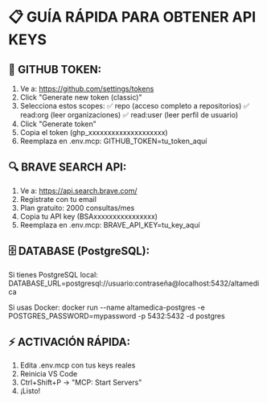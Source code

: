 # 📋 GUÍA RÁPIDA PARA OBTENER API KEYS

## 🐙 GITHUB TOKEN:
1. Ve a: https://github.com/settings/tokens
2. Click "Generate new token (classic)"
3. Selecciona estos scopes:
   ✅ repo (acceso completo a repositorios)
   ✅ read:org (leer organizaciones)
   ✅ read:user (leer perfil de usuario)
4. Click "Generate token"
5. Copia el token (ghp_xxxxxxxxxxxxxxxxxxxx)
6. Reemplaza en .env.mcp: GITHUB_TOKEN=tu_token_aquí

## 🔍 BRAVE SEARCH API:
1. Ve a: https://api.search.brave.com/
2. Regístrate con tu email
3. Plan gratuito: 2000 consultas/mes
4. Copia tu API key (BSAxxxxxxxxxxxxxxxx)
5. Reemplaza en .env.mcp: BRAVE_API_KEY=tu_key_aquí

## 🗄️ DATABASE (PostgreSQL):
Si tienes PostgreSQL local:
DATABASE_URL=postgresql://usuario:contraseña@localhost:5432/altamedica

Si usas Docker:
docker run --name altamedica-postgres -e POSTGRES_PASSWORD=mypassword -p 5432:5432 -d postgres

## ⚡ ACTIVACIÓN RÁPIDA:
1. Edita .env.mcp con tus keys reales
2. Reinicia VS Code
3. Ctrl+Shift+P → "MCP: Start Servers"
4. ¡Listo!

